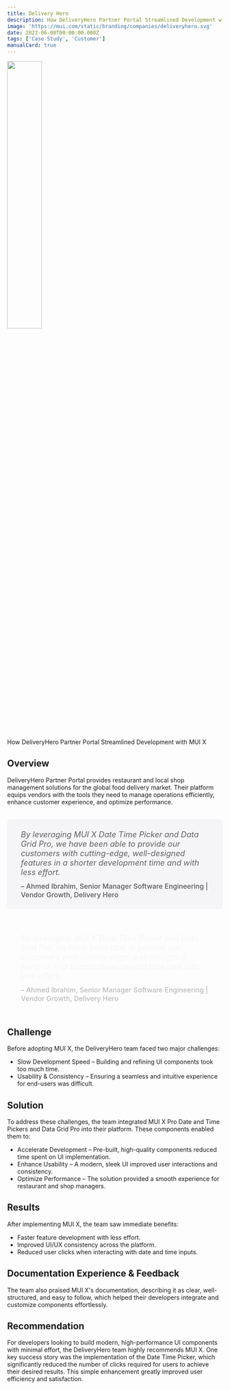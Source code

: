 ```yaml
---
title: Delivery Hero
description: How DeliveryHero Partner Portal Streamlined Development with MUI X.
image: 'https://mui.com/static/branding/companies/deliveryhero.svg'
date: 2022-06-08T00:00:00.000Z
tags: ['Case Study', 'Customer']
manualCard: true
---
```


<img
    id="blog-responsive-image"
    src="/static/branding/companies/deliveryhero.svg"
    alt=""
    style="width: 40%; height: auto; object-fit: cover; object-position: top left; border: 0px; margin-left: 0; margin-bottom: 20px; display: block; text-align: left;"
  />

How DeliveryHero Partner Portal Streamlined Development with MUI X

## Overview

DeliveryHero Partner Portal provides restaurant and local shop management solutions for the global food delivery market. Their platform equips vendors with the tools they need to manage operations efficiently, enhance customer experience, and optimize performance.

<span class="only-light-mode">
<blockquote style="margin: 32px 0; padding: 24px 32px; background: #f5f5f7; border-left: 6px solid var(--muidocs-palette-primary-main); border-radius: 8px; font-size: 1.15rem; font-style: italic;">
  By leveraging MUI X Date Time Picker and Data Grid Pro, we have been able to provide our customers with cutting-edge, well-designed features in a shorter development time and with less effort.
  <br>
  <span style="display: block; margin-top: 12px; font-size: 1rem; font-style: normal; color: #555; font-weight: 500;">
    – Ahmed Ibrahim, Senior Manager Software Engineering | Vendor Growth, Delivery Hero
  </span>
</blockquote>
</span>
<span class="only-dark-mode">
<blockquote style="margin: 32px 0; padding: 24px 32px; background: var(--muidocs-palette-background-default); border-left: 6px solid var(--muidocs-palette-primary-main); color: #f5f5f7; border-radius: 8px; font-size: 1.15rem; font-style: italic;">
  By leveraging MUI X Date Time Picker and Data Grid Pro, we have been able to provide our customers with cutting-edge, well-designed features in a shorter development time and with less effort.
  <br>
  <span style="display: block; margin-top: 12px; font-size: 1rem; font-style: normal; color: #bbb; font-weight: 500;">
    – Ahmed Ibrahim, Senior Manager Software Engineering | Vendor Growth, Delivery Hero
  </span>
</blockquote>
</span>

## Challenge

Before adopting MUI X, the DeliveryHero team faced two major challenges:

- Slow Development Speed – Building and refining UI components took too much time.
- Usability & Consistency – Ensuring a seamless and intuitive experience for end-users was difficult.

## Solution

To address these challenges, the team integrated MUI X Pro Date and Time Pickers and Data Grid Pro into their platform. These components enabled them to:

- Accelerate Development – Pre-built, high-quality components reduced time spent on UI implementation.
- Enhance Usability – A modern, sleek UI improved user interactions and consistency.
- Optimize Performance – The solution provided a smooth experience for restaurant and shop managers.

## Results

After implementing MUI X, the team saw immediate benefits:

- Faster feature development with less effort.
- Improved UI/UX consistency across the platform.
- Reduced user clicks when interacting with date and time inputs.

## Documentation Experience & Feedback

The team also praised MUI X's documentation, describing it as clear, well-structured, and easy to follow, which helped their developers integrate and customize components effortlessly.

## Recommendation

For developers looking to build modern, high-performance UI components with minimal effort, the DeliveryHero team highly recommends MUI X.
One key success story was the implementation of the Date Time Picker, which significantly reduced the number of clicks required for users to achieve their desired results. This simple enhancement greatly improved user efficiency and satisfaction.
